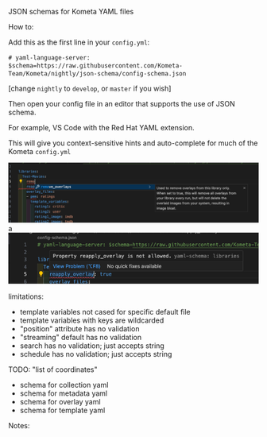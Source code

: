 JSON schemas for Kometa YAML files

How to:

Add this as the first line in your `config.yml`:
```
# yaml-language-server: $schema=https://raw.githubusercontent.com/Kometa-Team/Kometa/nightly/json-schema/config-schema.json
```
[change `nightly` to `develop`, or `master` if you wish]

Then open your config file in an editor that supports the use of JSON schema.

For example, VS Code with the Red Hat YAML extension.

This will give you context-sensitive hints and auto-complete for much of the Kometa `config.yml`

![yaml1](./../docs/assets/images/yaml1.png)
a
![yaml2](./../docs/assets/images/yaml2.png)

limitations:

- template variables not cased for specific default file
- template variables with keys are wildcarded
- "position" attribute has no validation
- "streaming" default has no validation
- search has no validation; just accepts string
- schedule has no validation; just accepts string

TODO:
"list of coordinates"

- schema for collection yaml
- schema for metadata yaml
- schema for overlay yaml
- schema for template yaml

Notes:
